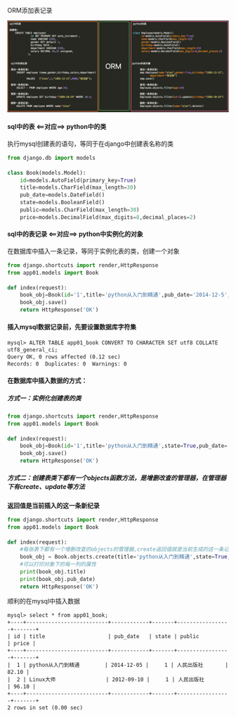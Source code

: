 ORM添加表记录

![ORM对应关系](./images/ORM对应关系.png)



#### sql中的表 <==对应==> python中的类

执行mysql创建表的语句，等同于在django中创建表名称的类

```python
from django.db import models

class Book(models.Model):
    id=models.AutoField(primary_key=True)
    title=models.CharField(max_length=30)
    pub_date=models.DateField()
    state=models.BooleanField()
    public=models.CharField(max_length=30)
    price=models.DecimalField(max_digits=8,decimal_places=2)
```



#### sql中的表记录 <==对应==> python中实例化的对象

在数据库中插入一条记录，等同于实例化表的类，创建一个对象

```python
from django.shortcuts import render,HttpResponse
from app01.models import Book

def index(request):
    book_obj=Book(id='1',title='python从入门到精通',pub_date='2014-12-5',state=True,public='人民出版社',price=82.10)
    book_obj.save()
    return HttpResponse('OK')
```



#### 插入mysql数据记录前，先要设置数据库字符集

```mysql
mysql> ALTER TABLE app01_book CONVERT TO CHARACTER SET utf8 COLLATE utf8_general_ci;
Query OK, 0 rows affected (0.12 sec)
Records: 0  Duplicates: 0  Warnings: 0
```



#### 在数据库中插入数据的方式：

##### 方式一：实例化创建表的类

```python
from django.shortcuts import render,HttpResponse
from app01.models import Book

def index(request):
    book_obj=Book(id='1',title='python从入门到精通',state=True,pub_date='2012-12-10',price=120,publish='人民出版社')
    book_obj.save()
    return HttpResponse('OK')
```



##### 方式二：创建表类下都有一个objects函数方法，是增删改查的管理器，在管理器下有create、update等方法

**返回值是当前插入的这一条新纪录**

```python
from django.shortcuts import render,HttpResponse
from app01.models import Book

def index(request):
	#每张表下都有一个增删改查的objects的管理器,create返回值就是当前生成的这一条记录对象
    book_obj = Book.objects.create(title='python从入门到精通',state=True,pub_date='2012-12-10',price=120,publish='人民出版社')
    #可以打印对象下的每一列的属性
    print(book_obj.title)
    print(book_obj.pub_date)
    return HttpResponse('OK')
```



顺利的在mysql中插入数据

```mysql
mysql> select * from app01_book;
+----+--------------------------+------------+-------+-----------------+-------+
| id | title                    | pub_date   | state | public          | price |
+----+--------------------------+------------+-------+-----------------+-------+
|  1 | python从入门到精通        | 2014-12-05 |     1 | 人民出版社       | 82.10 |
|  2 | Linux大师                | 2012-09-10 |     1 | 人民出版社       | 96.10 |
+----+--------------------------+------------+-------+-----------------+-------+
2 rows in set (0.00 sec)
```

